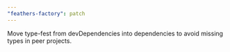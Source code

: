 ```yaml
---
"feathers-factory": patch
---
```


Move type-fest from devDependencies into dependencies to avoid missing types in peer projects.
